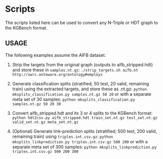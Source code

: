 # Scripts

The scripts listed here can be used to convert any N-Triple or HDT graph to the KGBench format.

## USAGE

The following examples assume the AIFB dataset.

1. Strip the targets from the original graph (outputs to aifb_stripped.hdt) and store these in `samples.nt.gz`:
`./strip_targets.sh aifb.nt http://swrc.ontoware.org/ontology#employs`

2. Generate classification splits (stratified; 50 test, 20 valid, remaining train) using the extracted targets, and
   store these as <split>.nt.gz:
`python mksplits_classification.py samples.nt.gz 50 20`
or with a separate meta set of 30 samples:
`python mksplits_classification.py samples.nt.gz 50 20 30`

3. Convert aifb_stripped.hdt and its 3 or 4 splits to the KGBench format:
`python hdt2csv.py aifb_stripped.hdt train_set.nt.gz test_set.nt.gz valid_set.nt.gz meta_set.nt.gz`

4. (Optional) Generate link-prediction splits (stratified; 500 test, 200 valid, remaining train) using
   `triples.int.csv.gz`:
`python mksplits_linkprediction.py triples.int.csv.gz 500 200`
or with a separate meta set of 300 samples:
`python mksplits_linkprediction.py triples.int.csv.gz 500 200 300`


